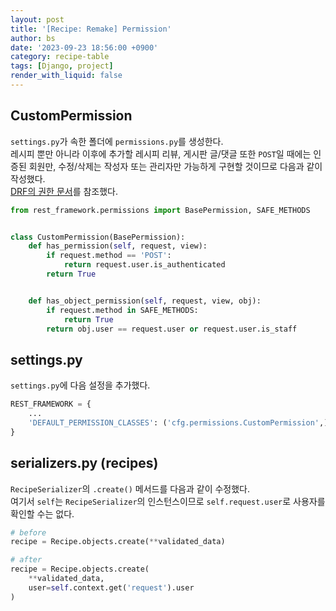 ```yaml
---
layout: post
title: '[Recipe: Remake] Permission'
author: bs
date: '2023-09-23 18:56:00 +0900'
category: recipe-table
tags: [Django, project]
render_with_liquid: false
---
```


## CustomPermission
`settings.py`가 속한 폴더에 `permissions.py`를 생성한다.<br>
레시피 뿐만 아니라 이후에 추가할 레시피 리뷰, 게시판 글/댓글 또한 `POST`일 때에는 인증된 회원만, 수정/삭제는 작성자 또는 관리자만 가능하게 구현할 것이므로 다음과 같이 작성했다.<br>
[DRF의 권한 문서](https://www.django-rest-framework.org/api-guide/permissions/#custom-permissions)를 참조했다.

```python
from rest_framework.permissions import BasePermission, SAFE_METHODS


class CustomPermission(BasePermission):
    def has_permission(self, request, view):
        if request.method == 'POST':
            return request.user.is_authenticated
        return True


    def has_object_permission(self, request, view, obj):
        if request.method in SAFE_METHODS:
            return True
        return obj.user == request.user or request.user.is_staff
```

## settings.py
`settings.py`에 다음 설정을 추가했다.

```python
REST_FRAMEWORK = {
    ...
    'DEFAULT_PERMISSION_CLASSES': ('cfg.permissions.CustomPermission',),
}
```

## serializers.py (recipes)
`RecipeSerializer`의 `.create()` 메서드를 다음과 같이 수정했다.<br>
여기서 `self`는 `RecipeSerializer`의 인스턴스이므로 `self.request.user`로 사용자를 확인할 수는 없다.

```python
# before
recipe = Recipe.objects.create(**validated_data)

# after
recipe = Recipe.objects.create(
    **validated_data,
    user=self.context.get('request').user
)
```